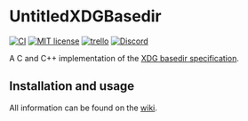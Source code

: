 # UntitledXDGBasedir

[![CI](https://github.com/MadLadSquad/UntitledXDGBasedir/actions/workflows/CI.yaml/badge.svg)](https://github.com/MadLadSquad/UntitledXDGBasedir/actions/workflows/CI.yaml)
[![MIT license](https://img.shields.io/badge/License-MIT-blue.svg)](https://lbesson.mit-license.org/)
[![trello](https://img.shields.io/badge/Trello-UDE-blue])](https://trello.com/b/HmfuRY2K/untitleddesktop)
[![Discord](https://img.shields.io/discord/717037253292982315.svg?label=&logo=discord&logoColor=ffffff&color=7389D8&labelColor=6A7EC2)](https://discord.gg/4wgH8ZE)

A C and C++ implementation of the 
[XDG basedir specification](https://specifications.freedesktop.org/basedir-spec/basedir-spec-latest.html).

## Installation and usage
All information can be found on the [wiki](https://github.com/MadLadSquad/UntitledXDGBasedir/wiki/).
